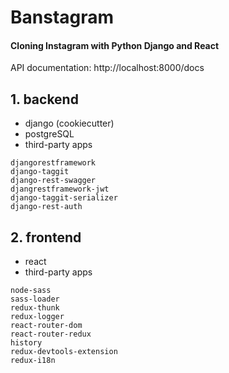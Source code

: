 # Banstagram

#### Cloning Instagram with Python Django and React
API documentation: http://localhost:8000/docs

## 1. backend
- django (cookiecutter)
- postgreSQL
- third-party apps
```
djangorestframework
django-taggit
django-rest-swagger
djangrestframework-jwt
django-taggit-serializer
django-rest-auth
```
## 2. frontend
- react
- third-party apps
```
node-sass
sass-loader
redux-thunk
redux-logger
react-router-dom
react-router-redux
history
redux-devtools-extension
redux-i18n
```
